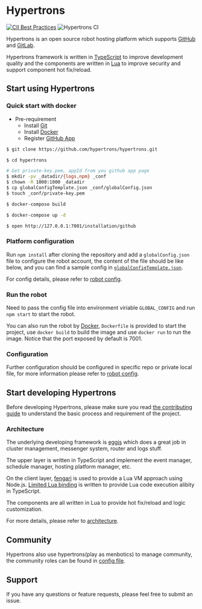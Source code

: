 # Hypertrons

[![CII Best Practices](https://bestpractices.coreinfrastructure.org/projects/3722/badge)](https://bestpractices.coreinfrastructure.org/projects/3722) ![Hypertrons CI](https://github.com/hypertrons/hypertrons/workflows/Hypertrons%20CI/badge.svg?branch=master)

Hypertrons is an open source robot hosting platform which supports [GitHub](https://www.github.com) and [GitLab](https://www.gitlab.com).

Hypertrons framework is written in [TypeScript](https://github.com/Microsoft/TypeScript) to improve development quality and the components are written in [Lua](https://www.lua.org) to improve security and support component hot fix/reload.

## Start using Hypertrons

### Quick start with docker

* Pre-requirement
  * Install [Git](https://git-scm.com/downloads)
  * Install [Docker](https://docs.docker.com/desktop/)
  * Register [GitHub App](https://github.com/settings/apps)

```sh
$ git clone https://github.com/hypertrons/hypertrons.git

$ cd hypertrons

# Get private-key.pem, appId from you github app page
$ mkdir -pv _datadir/{logs,npm} _conf
$ chown -R 1000:1000 _datadir
$ cp globalConfigTemplate.json _conf/globalConfig.json
$ touch _conf/private-key.pem

$ docker-compose build

$ docker-compose up -d

$ open http://127.0.0.1:7001/installation/github
```

### Platform configuration

Run `npm install` after cloning the repository and add a `globalConfig.json` file to configure the robot account, the content of the file should be like below, and you can find a sample config in [`globalConfigTemplate.json`](./globalConfigTemplate.json).

For config details, please refer to [robot config](./docs/configs/README.md).

### Run the robot

Need to pass the config file into environment viriable `GLOBAL_CONFIG` and run `npm start` to start the robot.

You can also run the robot by [Docker](https://www.docker.com/), `Dockerfile` is provided to start the project, use `docker build` to build the image and use `docker run` to run the image. Notice that the port exposed by default is 7001.

### Configuration

Further configuration should be configured in specific repo or private local file, for more information please refer to [robot config](./docs/configs/README.md).

## Start developing Hypertrons

Before developing Hypertrons, please make sure you read [the contributing guide](./CONTRIBUTING.md) to understand the basic process and requirement of the project.

### Architecture

The underlying developing framework is [eggjs](https://eggjs.org/) which does a great job in cluster management, messenger system, router and logs stuff.

The upper layer is written in TypeScript and implement the event manager, schedule manager, hosting platform manager, etc.

On the client layer, [fengari](https://github.com/fengari-lua/fengari/) is used to provide a Lua VM approach using Node.js. [Limited Lua binding](./app/lua-vm/LuaVm.ts) is written to provide Lua code execution alibity in TypeScript.

The components are all written in Lua to provide hot fix/reload and logic customization.

For more details, please refer to [architecture](./docs/ARCHITECTURE.md).

## Community

Hypertrons also use hypertrons(play as menbotics) to manage community, the community roles can be found in [config file](./.github/hypertrons.json).

## Support

If you have any questions or feature requests, please feel free to submit an issue.
